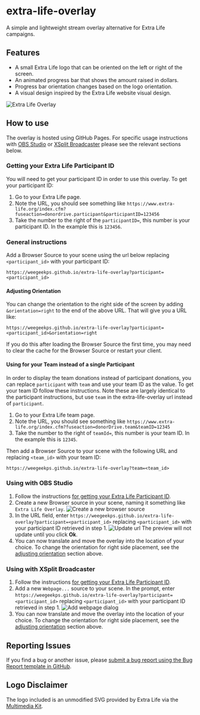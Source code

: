 # extra-life-overlay

A simple and lightweight stream overlay alternative for Extra Life campaigns.

## Features

- A small Extra Life logo that can be oriented on the left or right of the screen.
- An animated progress bar that shows the amount raised in dollars.
- Progress bar orientation changes based on the logo orientation.
- A visual design inspired by the Extra Life website visual design.

![Extra Life Overlay](/doc/extra-life-overlay.png)

## How to use

The overlay is hosted using GitHub Pages. For specific usage instructions with [OBS Studio](#using-with-obs-studio) or [XSplit Broadcaster](#using-with-xsplit-broadcaster) please see the relevant sections below.

### Getting your Extra Life Participant ID

You will need to get your participant ID in order to use this overlay. To get your participant ID:

1. Go to your Extra Life page.
2. Note the URL, you should see something like `https://www.extra-life.org/index.cfm?fuseaction=donordrive.participant&participantID=123456`
3. Take the number to the right of the `participantID=`, this number is your participant ID. In the example this is `123456`.

### General instructions

Add a Browser Source to your scene using the url below replacing `<participant_id>` with your participant ID:

```
https://weegeekps.github.io/extra-life-overlay?participant=<participant_id>
```

#### Adjusting Orientation

You can change the orientation to the right side of the screen by adding `&orientation=right` to the end of the above URL. That will give you a URL like:

```
https://weegeekps.github.io/extra-life-overlay?participant=<participant_id>&orientation=right
```

If you do this after loading the Browser Source the first time, you may need to clear the cache for the Browser Source or restart your client.

#### Using for your Team instead of a single Participant

In order to display the team donations instead of participant donations, you can replace `participant` with `team` and use your team ID as the value. To get your team ID follow these instructions. Note these are largely identical to the participant instructions, but use `team` in the extra-life-overlay url instead of `participant`.

1. Go to your Extra Life team page.
2. Note the URL, you should see something like `https://www.extra-life.org/index.cfm?fuseaction=donorDrive.team&teamID=12345`
3. Take the number to the right of `teamId=`, this number is your team ID. In the example this is `12345`.

Then add a Browser Source to your scene with the following URL and replacing `<team_id>` with your team ID:

```
https://weegeekps.github.io/extra-life-overlay?team=<team_id>
```

### Using with OBS Studio

1. Follow the instructions [for getting your Extra Life Participant ID](#getting-your-extra-life-participant-id).
2. Create a new Browser source in your scene, naming it something like `Extra Life Overlay`. ![Create a new browser source](/doc/obs/images/create-browser-source.png)
3. In the URL field, enter `https://weegeekps.github.io/extra-life-overlay?participant=<participant_id>` replacing `<participant_id>` with your participant ID retrieved in step 1. ![Update url](/doc/obs/images/update-url.png) The preview will not update until you click **Ok**.
4. You can now translate and move the overlay into the location of your choice. To change the orientation for right side placement, see the [adjusting orientation](#adjusting-orientation) section above.

### Using with XSplit Broadcaster

1. Follow the instructions [for getting your Extra Life Participant ID](#getting-your-extra-life-participant-id).
2. Add a new `Webpage...` source to your scene. In the prompt, enter `https://weegeekps.github.io/extra-life-overlay?participant=<participant_id>` replacing `<participant_id>` with your participant ID retrieved in step 1. ![Add webpage dialog](/doc/xsplit/images/add-webpage-source.png)
3. You can now translate and move the overlay into the location of your choice. To change the orientation for right side placement, see the [adjusting orientation](#adjusting-orientation) section above.

## Reporting Issues

If you find a bug or another issue, please [submit a bug report using the Bug Report template in GitHub](https://github.com/weegeekps/extra-life-overlay/issues/new?assignees=&labels=&template=bug_report.md&title=).

## Logo Disclaimer

The logo included is an unmodified SVG provided by Extra Life via the [Multimedia Kit](https://www.extra-life.org/index.cfm?fuseaction=cms.page&id=1091).
